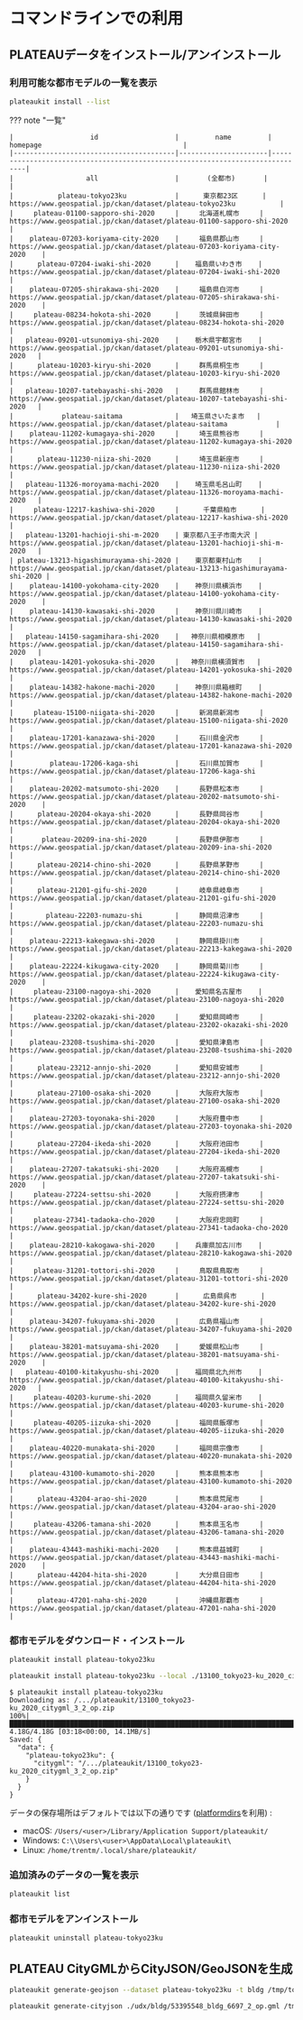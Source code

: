 
# コマンドラインでの利用

## PLATEAUデータをインストール/アンインストール

### 利用可能な都市モデルの一覧を表示

```bash
plateaukit install --list
```

??? note "一覧"

    |                   id                   |         name         |                                    homepage                                   |
    |----------------------------------------|----------------------|-------------------------------------------------------------------------------|
    |                  all                   |       (全都市)       |                                                                               |
    |           plateau-tokyo23ku            |      東京都23区      |            https://www.geospatial.jp/ckan/dataset/plateau-tokyo23ku           |
    |     plateau-01100-sapporo-shi-2020     |     北海道札幌市     |     https://www.geospatial.jp/ckan/dataset/plateau-01100-sapporo-shi-2020     |
    |    plateau-07203-koriyama-city-2020    |     福島県郡山市     |    https://www.geospatial.jp/ckan/dataset/plateau-07203-koriyama-city-2020    |
    |      plateau-07204-iwaki-shi-2020      |    福島県いわき市    |      https://www.geospatial.jp/ckan/dataset/plateau-07204-iwaki-shi-2020      |
    |    plateau-07205-shirakawa-shi-2020    |     福島県白河市     |    https://www.geospatial.jp/ckan/dataset/plateau-07205-shirakawa-shi-2020    |
    |     plateau-08234-hokota-shi-2020      |     茨城県鉾田市     |      https://www.geospatial.jp/ckan/dataset/plateau-08234-hokota-shi-2020     |
    |   plateau-09201-utsunomiya-shi-2020    |    栃木県宇都宮市    |    https://www.geospatial.jp/ckan/dataset/plateau-09201-utsunomiya-shi-2020   |
    |      plateau-10203-kiryu-shi-2020      |     群馬県桐生市     |      https://www.geospatial.jp/ckan/dataset/plateau-10203-kiryu-shi-2020      |
    |   plateau-10207-tatebayashi-shi-2020   |     群馬県館林市     |   https://www.geospatial.jp/ckan/dataset/plateau-10207-tatebayashi-shi-2020   |
    |            plateau-saitama             |   埼玉県さいたま市   |             https://www.geospatial.jp/ckan/dataset/plateau-saitama            |
    |    plateau-11202-kumagaya-shi-2020     |     埼玉県熊谷市     |     https://www.geospatial.jp/ckan/dataset/plateau-11202-kumagaya-shi-2020    |
    |      plateau-11230-niiza-shi-2020      |     埼玉県新座市     |      https://www.geospatial.jp/ckan/dataset/plateau-11230-niiza-shi-2020      |
    |   plateau-11326-moroyama-machi-2020    |    埼玉県毛呂山町    |    https://www.geospatial.jp/ckan/dataset/plateau-11326-moroyama-machi-2020   |
    |     plateau-12217-kashiwa-shi-2020     |      千葉県柏市      |     https://www.geospatial.jp/ckan/dataset/plateau-12217-kashiwa-shi-2020     |
    |   plateau-13201-hachioji-shi-m-2020    | 東京都八王子市南大沢 |    https://www.geospatial.jp/ckan/dataset/plateau-13201-hachioji-shi-m-2020   |
    | plateau-13213-higashimurayama-shi-2020 |    東京都東村山市    | https://www.geospatial.jp/ckan/dataset/plateau-13213-higashimurayama-shi-2020 |
    |    plateau-14100-yokohama-city-2020    |    神奈川県横浜市    |    https://www.geospatial.jp/ckan/dataset/plateau-14100-yokohama-city-2020    |
    |    plateau-14130-kawasaki-shi-2020     |    神奈川県川崎市    |     https://www.geospatial.jp/ckan/dataset/plateau-14130-kawasaki-shi-2020    |
    |   plateau-14150-sagamihara-shi-2020    |   神奈川県相模原市   |    https://www.geospatial.jp/ckan/dataset/plateau-14150-sagamihara-shi-2020   |
    |    plateau-14201-yokosuka-shi-2020     |   神奈川県横須賀市   |     https://www.geospatial.jp/ckan/dataset/plateau-14201-yokosuka-shi-2020    |
    |    plateau-14382-hakone-machi-2020     |    神奈川県箱根町    |     https://www.geospatial.jp/ckan/dataset/plateau-14382-hakone-machi-2020    |
    |     plateau-15100-niigata-shi-2020     |     新潟県新潟市     |     https://www.geospatial.jp/ckan/dataset/plateau-15100-niigata-shi-2020     |
    |    plateau-17201-kanazawa-shi-2020     |     石川県金沢市     |     https://www.geospatial.jp/ckan/dataset/plateau-17201-kanazawa-shi-2020    |
    |         plateau-17206-kaga-shi         |     石川県加賀市     |         https://www.geospatial.jp/ckan/dataset/plateau-17206-kaga-shi         |
    |    plateau-20202-matsumoto-shi-2020    |     長野県松本市     |    https://www.geospatial.jp/ckan/dataset/plateau-20202-matsumoto-shi-2020    |
    |      plateau-20204-okaya-shi-2020      |     長野県岡谷市     |      https://www.geospatial.jp/ckan/dataset/plateau-20204-okaya-shi-2020      |
    |       plateau-20209-ina-shi-2020       |     長野県伊那市     |       https://www.geospatial.jp/ckan/dataset/plateau-20209-ina-shi-2020       |
    |      plateau-20214-chino-shi-2020      |     長野県茅野市     |      https://www.geospatial.jp/ckan/dataset/plateau-20214-chino-shi-2020      |
    |      plateau-21201-gifu-shi-2020       |     岐阜県岐阜市     |       https://www.geospatial.jp/ckan/dataset/plateau-21201-gifu-shi-2020      |
    |        plateau-22203-numazu-shi        |     静岡県沼津市     |        https://www.geospatial.jp/ckan/dataset/plateau-22203-numazu-shi        |
    |    plateau-22213-kakegawa-shi-2020     |     静岡県掛川市     |     https://www.geospatial.jp/ckan/dataset/plateau-22213-kakegawa-shi-2020    |
    |    plateau-22224-kikugawa-city-2020    |     静岡県菊川市     |    https://www.geospatial.jp/ckan/dataset/plateau-22224-kikugawa-city-2020    |
    |     plateau-23100-nagoya-shi-2020      |    愛知県名古屋市    |      https://www.geospatial.jp/ckan/dataset/plateau-23100-nagoya-shi-2020     |
    |     plateau-23202-okazaki-shi-2020     |     愛知県岡崎市     |     https://www.geospatial.jp/ckan/dataset/plateau-23202-okazaki-shi-2020     |
    |    plateau-23208-tsushima-shi-2020     |     愛知県津島市     |     https://www.geospatial.jp/ckan/dataset/plateau-23208-tsushima-shi-2020    |
    |      plateau-23212-annjo-shi-2020      |     愛知県安城市     |      https://www.geospatial.jp/ckan/dataset/plateau-23212-annjo-shi-2020      |
    |      plateau-27100-osaka-shi-2020      |     大阪府大阪市     |      https://www.geospatial.jp/ckan/dataset/plateau-27100-osaka-shi-2020      |
    |    plateau-27203-toyonaka-shi-2020     |     大阪府豊中市     |     https://www.geospatial.jp/ckan/dataset/plateau-27203-toyonaka-shi-2020    |
    |      plateau-27204-ikeda-shi-2020      |     大阪府池田市     |      https://www.geospatial.jp/ckan/dataset/plateau-27204-ikeda-shi-2020      |
    |    plateau-27207-takatsuki-shi-2020    |     大阪府高槻市     |    https://www.geospatial.jp/ckan/dataset/plateau-27207-takatsuki-shi-2020    |
    |     plateau-27224-settsu-shi-2020      |     大阪府摂津市     |      https://www.geospatial.jp/ckan/dataset/plateau-27224-settsu-shi-2020     |
    |     plateau-27341-tadaoka-cho-2020     |     大阪府忠岡町     |     https://www.geospatial.jp/ckan/dataset/plateau-27341-tadaoka-cho-2020     |
    |    plateau-28210-kakogawa-shi-2020     |    兵庫県加古川市    |     https://www.geospatial.jp/ckan/dataset/plateau-28210-kakogawa-shi-2020    |
    |     plateau-31201-tottori-shi-2020     |     鳥取県鳥取市     |     https://www.geospatial.jp/ckan/dataset/plateau-31201-tottori-shi-2020     |
    |      plateau-34202-kure-shi-2020       |      広島県呉市      |       https://www.geospatial.jp/ckan/dataset/plateau-34202-kure-shi-2020      |
    |    plateau-34207-fukuyama-shi-2020     |     広島県福山市     |     https://www.geospatial.jp/ckan/dataset/plateau-34207-fukuyama-shi-2020    |
    |    plateau-38201-matsuyama-shi-2020    |     愛媛県松山市     |    https://www.geospatial.jp/ckan/dataset/plateau-38201-matsuyama-shi-2020    |
    |   plateau-40100-kitakyushu-shi-2020    |    福岡県北九州市    |    https://www.geospatial.jp/ckan/dataset/plateau-40100-kitakyushu-shi-2020   |
    |     plateau-40203-kurume-shi-2020      |    福岡県久留米市    |      https://www.geospatial.jp/ckan/dataset/plateau-40203-kurume-shi-2020     |
    |     plateau-40205-iizuka-shi-2020      |     福岡県飯塚市     |      https://www.geospatial.jp/ckan/dataset/plateau-40205-iizuka-shi-2020     |
    |    plateau-40220-munakata-shi-2020     |     福岡県宗像市     |     https://www.geospatial.jp/ckan/dataset/plateau-40220-munakata-shi-2020    |
    |    plateau-43100-kumamoto-shi-2020     |     熊本県熊本市     |     https://www.geospatial.jp/ckan/dataset/plateau-43100-kumamoto-shi-2020    |
    |      plateau-43204-arao-shi-2020       |     熊本県荒尾市     |       https://www.geospatial.jp/ckan/dataset/plateau-43204-arao-shi-2020      |
    |     plateau-43206-tamana-shi-2020      |     熊本県玉名市     |      https://www.geospatial.jp/ckan/dataset/plateau-43206-tamana-shi-2020     |
    |    plateau-43443-mashiki-machi-2020    |     熊本県益城町     |    https://www.geospatial.jp/ckan/dataset/plateau-43443-mashiki-machi-2020    |
    |      plateau-44204-hita-shi-2020       |     大分県日田市     |       https://www.geospatial.jp/ckan/dataset/plateau-44204-hita-shi-2020      |
    |      plateau-47201-naha-shi-2020       |     沖縄県那覇市     |       https://www.geospatial.jp/ckan/dataset/plateau-47201-naha-shi-2020      |

### 都市モデルをダウンロード・インストール

```bash title="例1: 東京都23区のデータをダウンロードして追加"
plateaukit install plateau-tokyo23ku
```

```bash title="例2: 事前にダウンロード済みの東京都23区のデータを追加 (CityGML)"
plateaukit install plateau-tokyo23ku --local ./13100_tokyo23-ku_2020_citygml_3_2_op/ --format citygml
```

```title="実行例 (例1)"
$ plateaukit install plateau-tokyo23ku
Downloading as: /.../plateaukit/13100_tokyo23-ku_2020_citygml_3_2_op.zip
100%|██████████████████████████████████████████████████████████████████████████████████████████████████████████████████████████████████████████████████████████████████| 4.18G/4.18G [03:18<00:00, 14.1MB/s]
Saved: {
  "data": {
    "plateau-tokyo23ku": {
      "citygml": "/.../plateaukit/13100_tokyo23-ku_2020_citygml_3_2_op.zip"
    }
  }
}
```

データの保存場所はデフォルトでは以下の通りです ([platformdirs](https://github.com/platformdirs/platformdirs)を利用) :

- macOS: `/Users/<user>/Library/Application Support/plateaukit/`
- Windows: `C:\\Users\<user>\AppData\Local\plateaukit\`
- Linux: `/home/trentm/.local/share/plateaukit/`

### 追加済みのデータの一覧を表示

```bash
plateaukit list
```

### 都市モデルをアンインストール

```bash title="例: 東京都23区のデータをアンインストール"
plateaukit uninstall plateau-tokyo23ku
```

## PLATEAU CityGMLからCityJSON/GeoJSONを生成

```bash title="例: 建造物 (bldg) データからLOD0/1相当のGeoJSONを生成"
plateaukit generate-geojson --dataset plateau-tokyo23ku -t bldg /tmp/tokyo23ku-bldg.json
```

```bash title="例: 建造物 (bldg) データからLOD0/1/2相当のCityJSONを生成 (データセット指定未対応、ファイル単位)"
plateaukit generate-cityjson ./udx/bldg/53395548_bldg_6697_2_op.gml /tmp/53395548_bldg_6697_2_op.cityjson
```
